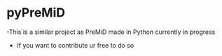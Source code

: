 # pyPreMiD
-This is a similar project as PreMiD made in Python currently in progress

- If you want to contribute ur free to do so
